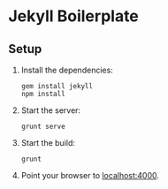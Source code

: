# Jekyll Boilerplate

## Setup
1. Install the dependencies:
   ```console
   gem install jekyll
   npm install
   ```

2. Start the server:
   ```console
   grunt serve
   ```

3. Start the build:
   ```console
   grunt
   ```

4. Point your browser to [localhost:4000](http://localhost:4000).